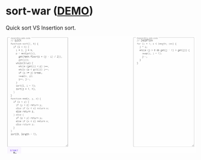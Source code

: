# sort-war ([DEMO](https://abagames.github.io/sort-war/index.html))

Quick sort VS Insertion sort.

[![screenshot](docs/screenshots/quick_insertion.gif)](https://abagames.github.io/sort-war/index.html)
